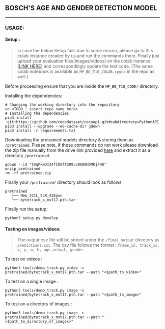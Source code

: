 ## BOSCH'S AGE AND GENDER DETECTION MODEL

---

### USAGE: 

#### Setup :

> In case the below Setup fails due to some reason, please go to this colab instance created by us and run the commands there. Finally just upload your evaluation files(images/videos) on the colab instance ([LINK HERE](https://colab.research.google.com/drive/1Q96qgB7mVweHwGtjGt_LscQqG2hDbKk-?usp=sharing)) and correspondingly update the test code. (The same colab notebook is available as `MP_BO_T10_COLAB.ipynb` in the repo as well.)

Before proceeding ensure that you are inside the `MP_BO_T10_CODE/` directory.

Installing the dependencies:
```
# Changing the working directory into the repository
cd <TODO : insert repo name here>
# Installing the dependencies
pip3 install 'git+https://github.com/cocodataset/cocoapi.git#subdirectory=PythonAPI'
pip3 install --upgrade --no-cache-dir gdown
pip3 install -r requirements.txt
```
 Downloading the pretrained models directory & storing them as `/pretrained`. Please note, if these commands do not work please download the zip file manually from the drive link provided [here](https://drive.google.com/file/d/18qPkmJIZ4fID5fA309uc8UA0HDMUjF4U/view?usp=sharing) and extract it as a directory `/pretrained`.
```
gdown --id "18qPkmJIZ4fID5fA309uc8UA0HDMUjF4U"
unzip pretrained
rm -rf pretrained.zip
```

Finally your `/pretrained/` directory should look as follows
 ```
pretrained
    ├── New_32CL_5LR_43Epoc
    └── bytetrack_x_mot17.pth.tar
 ```

Finally run the setup:
```
python3 setup.py develop
```
#### Testing on images/videos:

> The output csv file will be stored under the `/final_output` directory as `predictions.csv`.
> The csv file follows the format : `frame_id, track_id, x, y, w, h, age_actual, gender`

To test on videos :
```
python3 tools/demo_track.py video -c pretrained/bytetrack_x_mot17.pth.tar --path "<$path_to_video>" 
```

To test on a single image :
```
python3 tools/demo_track.py image -c pretrained/bytetrack_x_mot17.pth.tar --path "<$path_to_image>" 
```

To test on a directory of images :
```
python3 tools/demo_track.py image -c pretrained/bytetrack_x_mot17.pth.tar --path "<$path_to_directory_of_images>" 
```
